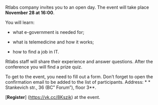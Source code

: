 Rtlabs company invites you to an open day. The event will take place **November 28 at 16:00**.

You will learn:

*   what e-government is needed for;
    
*   what is telemedicine and how it works;
    
*   how to find a job in IT.
    

Rtlabs staff will share their experience and answer questions. After the conference you will find a prize quiz.

To get to the event, you need to fill out a form. Don’t forget to open the confirmation email to be added to the list of participants. Address: \* \* Stankevich str., 36 (BC” Forum”), floor 3\*\*.

\[**Register**\] (https://vk.cc/8Kszik) at the event.